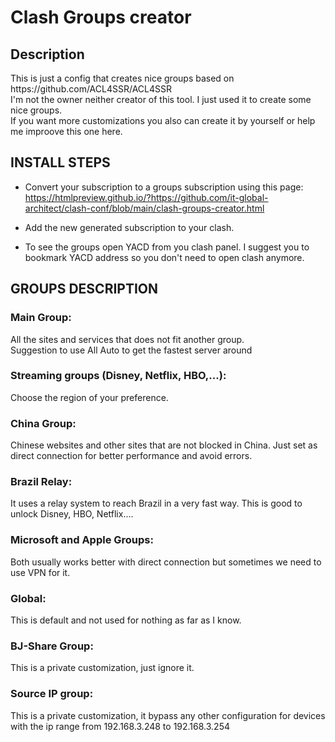 <h1> Clash Groups creator </h1>

<h2>Description</h2>
This is just a config that creates nice groups based on https://github.com/ACL4SSR/ACL4SSR <BR>
I'm not the owner neither creator of this tool. I just used it to create some nice groups.<br>
If you want more customizations you also can create it by yourself or help me improove this one here.<br>
  
  
  <h2> INSTALL STEPS </h2>
  
  * Convert your subscription to a groups subscription using this page: https://htmlpreview.github.io/?https://github.com/it-global-architect/clash-conf/blob/main/clash-groups-creator.html
  
  * Add the new generated subscription to your clash.
  
  * To see the groups open YACD from you clash panel. I suggest you to bookmark YACD address so you don't need to open clash anymore.
  
  
  
  <h2> GROUPS DESCRIPTION</h2>
  
<h3>Main Group:</h3>
  All the sites and services that does not fit another group.<br>
  Suggestion to use All Auto to get the fastest server around
  
<h3>Streaming groups (Disney, Netflix, HBO,...):</h3>
  Choose the region of your preference. 
  
<h3>China Group:</h3>
  Chinese websites and other sites that are not blocked in China. Just set as direct connection for better performance and avoid errors.
  
<h3>Brazil Relay:</h3>
  It uses a relay system to reach Brazil in a very fast way. This is good to unlock Disney, HBO, Netflix....
  
<h3>Microsoft and Apple Groups:</h3>
Both usually works better with direct connection but sometimes we need to use VPN for it.
  
  <h3>Global:</h3>
	This is default and not used for nothing as far as I know.
  
<h3>BJ-Share Group:</h3>
	This is a private customization, just ignore it.
  
<h3>Source IP group:</h3>
	This is a private customization, it bypass any other configuration for devices with the ip range from 192.168.3.248 to 192.168.3.254
